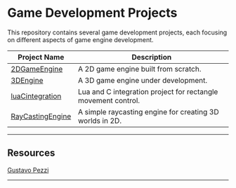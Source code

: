 # Game Development Projects

This repository contains several game development projects, each focusing on different aspects of game engine development.

| Project Name | Description |
|---|---|
| [2DGameEngine](2DGameEngine) | A 2D game engine built from scratch. |
| [3DEngine](3DEngine) | A 3D game engine under development. |
| [luaCintegration](luaCintegration) | Lua and C integration project for rectangle movement control. |
| [RayCastingEngine](RayCastingEngine) | A simple raycasting engine for creating 3D worlds in 2D. |

----

## Resources
[Gustavo Pezzi](https://pikuma.com/)

----